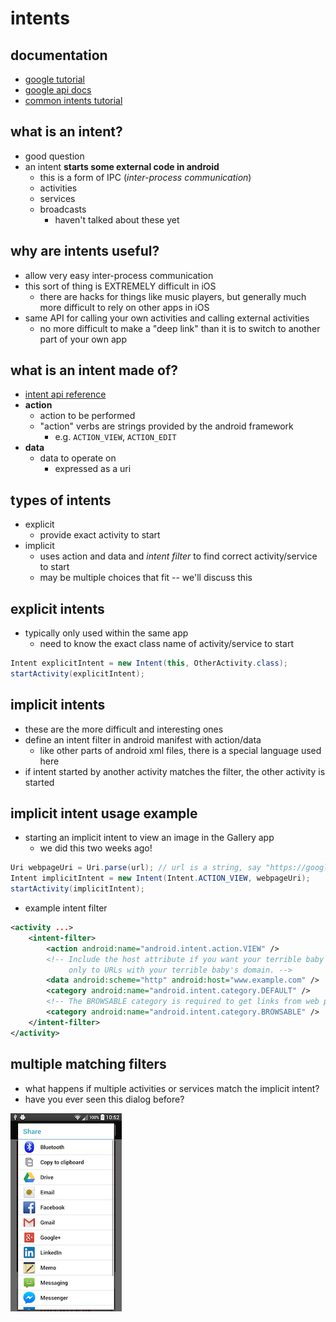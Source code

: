 intents
=======

## documentation
- [google tutorial](https://developer.android.com/guide/components/intents-filters.html)
- [google api docs](https://developer.android.com/reference/android/content/Intent.html)
- [common intents tutorial](https://developer.android.com/guide/components/intents-common.html)

## what is an intent?
- good question
- an intent **starts some external code in android**
    - this is a form of IPC (*inter-process communication*)
    - activities
    - services
    - broadcasts
        - haven't talked about these yet

## why are intents useful?
- allow very easy inter-process communication
- this sort of thing is EXTREMELY difficult in iOS
    - there are hacks for things like music players, but generally much more difficult to rely on other apps in iOS
- same API for calling your own activities and calling external activities
    - no more difficult to make a "deep link" than it is to switch to another part of your own app

## what is an intent made of?

- [intent api reference](https://developer.android.com/reference/android/content/Intent.html)
- **action**
    - action to be performed
    - "action" verbs are strings provided by the android framework
        - e.g. `ACTION_VIEW`, `ACTION_EDIT`
- **data**
    - data to operate on
        - expressed as a uri

## types of intents
- explicit
    - provide exact activity to start
- implicit
    - uses action and data and *intent filter* to find correct activity/service to start
    - may be multiple choices that fit -- we'll discuss this

## explicit intents
- typically only used within the same app
    - need to know the exact class name of activity/service to start

``` java
Intent explicitIntent = new Intent(this, OtherActivity.class);
startActivity(explicitIntent);
```

## implicit intents
- these are the more difficult and interesting ones
- define an intent filter in android manifest with action/data
    - like other parts of android xml files, there is a special language used here
- if intent started by another activity matches the filter, the other activity is started

## implicit intent usage example
- starting an implicit intent to view an image in the Gallery app
    - we did this two weeks ago!

``` java
Uri webpageUri = Uri.parse(url); // url is a string, say "https://google.com"
Intent implicitIntent = new Intent(Intent.ACTION_VIEW, webpageUri);
startActivity(implicitIntent);
```

- example intent filter

``` xml
<activity ...>
    <intent-filter>
        <action android:name="android.intent.action.VIEW" />
        <!-- Include the host attribute if you want your terrible baby to respond
             only to URLs with your terrible baby's domain. -->
        <data android:scheme="http" android:host="www.example.com" />
        <category android:name="android.intent.category.DEFAULT" />
        <!-- The BROWSABLE category is required to get links from web pages. -->
        <category android:name="android.intent.category.BROWSABLE" />
    </intent-filter>
</activity>
```

## multiple matching filters
- what happens if multiple activities or services match the implicit intent?
- have you ever seen this dialog before?

![share dialog](ShareDialog.png)
